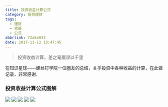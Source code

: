 ```yaml
---
title: 投资收益计算公式
category: 投资理财
tags:
  - 理财
  - 收益
  - 公式
abbrlink: 72a5e833
date: 2017-11-12 13:47:45
---
```


<blockquote class="blockquote-center">投资收益计算，差之毫厘谬以千里</blockquote>

在知识星球——螺丝钉学院一位圈友的总结，关乎投资中各种收益的计算，在此做记录，非常感谢.

### 投资收益计算公式图解
<img itemprop="url image" src="/uploads/licai1.jpg"/>

<!-- more -->

<img itemprop="url image" src="/uploads/licai2.jpg"/>
<img itemprop="url image" src="/uploads/licai3.jpg"/>
<img itemprop="url image" src="/uploads/licai4.jpg"/>
<img itemprop="url image" src="/uploads/licai5.jpg"/>
